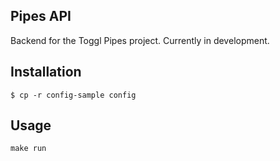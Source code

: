 ## Pipes API

Backend for the Toggl Pipes project. Currently in development.

## Installation
    $ cp -r config-sample config

## Usage

    make run

